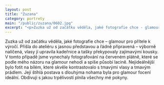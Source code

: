```yaml
---
layout: post
title: "Zuzana"
category: portrety
main: "/public/zuzana/0602.jpg"
excerpt: "<p>Zuzka už od začátku věděla, jaké fotografie chce - glamour pro přítele...</p>"
---
```

Zuzka už od začátku věděla, jaké fotografie chce – glamour pro přítele k výročí. Přišla do ateliéru s jasnou představou a řádně připravená – výborně nalíčená, vlasy jí upravila kadeřnice a tašky překypovaly zajímavými kousky. V tomto případě jsme vynechaly fotografování na červeném plátně, které se podle mého názoru na glamour nehodí a spíše působí lacině. Nejideálnější bylo fotit na bílém, které skvěle kontrastovalo s tmavými vlasy a tmavým prádlem. Její štíhlá postava s dlouhýma nohama byla pro glamour focení ideální. Obdivuji s jakou trpělivostí plnila všechny mé pokyny.
